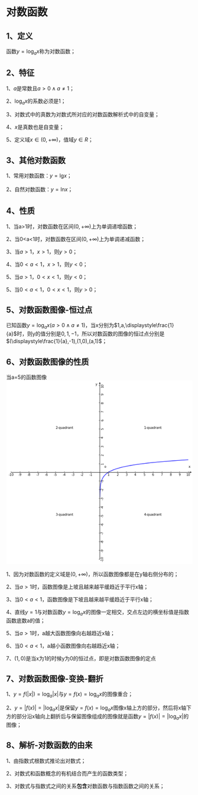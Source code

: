 # 对数函数

## 1、定义
函数$y=\log_{a}{x}$称为对数函数；

## 2、特征
1、$a$是常数且$a>0\land a\ne1$；

2、$\log_{a}{x}$的系数必须是1；

3、对数式中的真数为对数式所对应的对数函数解析式中的自变量；

4、$x$是真数也是自变量；

5、定义域$x\in(0,+\infty)$，值域$y\in R$；

## 3、其他对数函数
1、常用对数函数：$y=\lg_{}{x}$；

2、自然对数函数：$y=\ln_{}{x}$；

## 4、性质
1、当a>1时，对数函数在区间$(0,+\infty)$上为单调递增函数；

2、当0<a<1时，对数函数在区间$(0,+\infty)$上为单调递减函数；

3、当$a>1，x>1$，则$y>0$；

4、当$0<a<1，x>1$，则$y<0$；

5、当$a>1，0<x<1$，则$y<0$；

5、当$0<a<1，0<x<1$，则$y>0$；

## 5、对数函数图像-恒过点
已知函数$y=\log_{a}{x}(a>0\land a\ne1)$，当x分别为$1,a,\displaystyle\frac{1}{a}$时，则y的值分别是$0,1,-1$，所以对数函数的图像的恒过点分别是$(\displaystyle\frac{1}{a},-1),(1,0),(a,1)$；

## 6、对数函数图像的性质
当a=5的函数图像
![](../images/对数函数01.png)

1、因为对数函数的定义域是$(0,+\infty)$，所以函数图像都是在y轴右侧分布的；

2、当$a>1$时，函数图像是上坡且越来越平缓趋近于平行x轴；

3、当$0<a<1$，函数图像是下坡且越来越平缓趋近于平行x轴；

4、直线$y=1$与对数函数$y=\log_{a}{x}$的图像一定相交，交点左边的横坐标值是指数函数底数a的值；

5、当$a>1$时，a越大函数图像向右越趋近x轴；

6、当$0<a<1$，a越小函数图像向右越趋近x轴；

7、$(1,0)$是当x为1的时候y为0的恒过点，即是对数函数图像的定点

## 7、对数函数图像-变换-翻折
1、$y=f(|x|)=\log_{a}{|x|}$与$y=f(x)=\log_{a}{x}$的图像重合；

2、$y=|f(x)|=|\log_{a}{x}|$是保留$y=f(x)=\log_{a}{x}$图像x轴上方的部分，然后将x轴下方的部分沿x轴向上翻折后与保留图像组成的图像就是函数$y=|f(x)|=|\log_{a}{x}|$的图像；

## 8、解析-对数函数的由来
1、由指数式根数式推论出对数式；

2、对数式和函数概念的有机结合而产生的函数类型；

3、对数式与指数式之间的关系**包含**对数函数与指数函数之间的关系；
